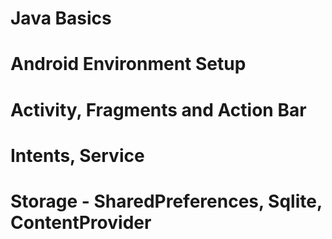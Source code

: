 ## 
# Java Basics
# Android Environment Setup
# Activity, Fragments and Action Bar
# Intents, Service
# Storage - SharedPreferences, Sqlite, ContentProvider
